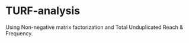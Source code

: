 # TURF-analysis
Using Non-negative matrix factorization and Total Unduplicated Reach &amp; Frequency. 
